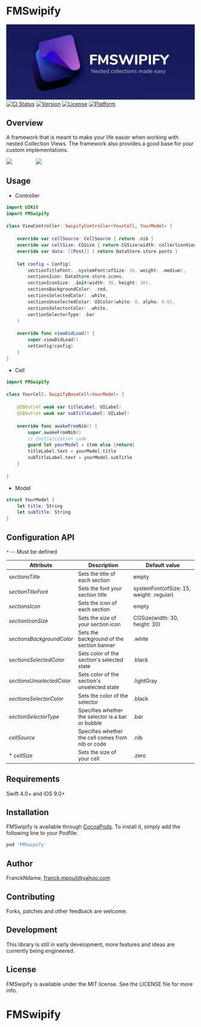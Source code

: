 # FMSwipify
![](logo.png)
[![CI Status](https://img.shields.io/travis/FranckNdame/FMSwipify.svg?style=flat)](https://travis-ci.org/FranckNdame/FMSwipify)
[![Version](https://img.shields.io/cocoapods/v/FMSwipify.svg?style=flat)](https://cocoapods.org/pods/FMSwipify)
[![License](https://img.shields.io/cocoapods/l/FMSwipify.svg?style=flat)](https://cocoapods.org/pods/FMSwipify)
[![Platform](https://img.shields.io/cocoapods/p/FMSwipify.svg?style=flat)](https://cocoapods.org/pods/FMSwipify)

## Overview

A framework that is meant to make your life easier when working with nested Collection Views. The framework also provides a good base for your custom implementations.

![](dummytube.gif)&nbsp;&nbsp;&nbsp;&nbsp;&nbsp;&nbsp;&nbsp;&nbsp;&nbsp;&nbsp;&nbsp;&nbsp;&nbsp;&nbsp;&nbsp;&nbsp;![](twtr.gif)

## Usage
- Controller

```swift
import UIKit
import FMSwipify

class ViewController: SwipifyController<YourCell, YourModel> {

    override var cellSource: CellSource { return .nib }
    override var cellSize: CGSize { return CGSize(width: collectionView.frame.width, height: 350)}
    override var data: [[Post]] { return DataStore.store.posts }

    let config = Config(
        sectionTitleFont: .systemFont(ofSize: 16, weight: .medium),
        sectionsIcon: DataStore.store.icons,
        sectionIconSize: .init(width: 30, height: 30),
        sectionsBackgroundColor: .red,
        sectionsSelectedColor: .white,
        sectionsUnselectedColor: UIColor(white: 0, alpha: 0.6),
        sectionsSelectorColor: .white,
        sectionSelectorType: .bar
    )

    override func viewDidLoad() {
        super.viewDidLoad()
        setConfig(config)
    }
}
```
- Cell

```swift
import FMSwipify

class YourCell: SwipifyBaseCell<YourModel> {

    @IBOutlet weak var titleLabel: UILabel!
    @IBOutlet weak var subTitleLabel: UILabel!

    override func awakeFromNib() {
        super.awakeFromNib()
        // Initialization code
        guard let yourModel = item else {return}
        titleLabel.text = yourModel.title
        subTitleLabel.text = yourModel.subTitle
    }

}
```

- Model
```swift
struct YourModel {
    let title: String
    let subTitle: String
}
```

## Configuration API
`*` -- Must be defined

| Attribute        | Description           | Default value  |
| --------------- |--------------------| ----------------|
| *sectionsTitle* | Sets the title of each section | empty |
| *sectionTitleFont* | Sets the font your section title |   systemFont(ofSize: 15, weight: .regular) |
| *sectionsIcon*  | Sets the icon of each section | empty |
| *sectionIconSize* | Sets the size of your section icon | CGSize(width: 30, height: 30) |
| *sectionsBackgroundColor* | Sets the background of the section banner | .white |
| *sectionsSelectedColor* | Sets color of the section's selected state |   .black |
| *sectionsUnselectedColor*  | Sets color of the section's unselected state | .lightGray |
| *sectionsSelectorColor* | Sets the color of the selector | .black |
| *sectionSelectorType* | Specifies whether the selector is a bar or bubble | .bar |
| *cellSource* | Specifies whether the cell comes from nib or code  | .nib |
| * *cellSize* | Sets the size of your cell | .zero |



## Requirements
Swift 4.0+ and iOS 9.0+ 
## Installation

FMSwipify is available through [CocoaPods](https://cocoapods.org). To install
it, simply add the following line to your Podfile:

```ruby
pod 'FMSwipify'
```

## Author

FranckNdame, franck.mpouli@yahoo.com

## Contributing
Forks, patches and other feedback are welcome.

## Development
This library is still in early development, more features and ideas are currently being engineered.

## License

FMSwipify is available under the MIT license. See the LICENSE file for more info.
# FMSwipify
